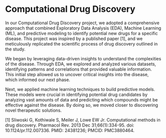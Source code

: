 # Computational Drug Discovery

In our Computational Drug Discovery project, we adopted a comprehensive approach that combined Exploratory Data Analysis (EDA), Machine Learning (ML), and predictive modeling to identify potential new drugs for a specific disease. This project was inspired by a published paper [1], and we meticulously replicated the scientific process of drug discovery outlined in the study.

We began by leveraging data-driven insights to understand the complexities of the disease. Through EDA, we explored and analyzed various datasets, identifying patterns and correlations that provided valuable information. This initial step allowed us to uncover critical insights into the disease, which informed our next phase.

Next, we applied machine learning techniques to build predictive models. These models were crucial in identifying potential drug candidates by analyzing vast amounts of data and predicting which compounds might be effective against the disease. By doing so, we moved closer to discovering novel therapeutic solutions.

[1] Sliwoski G, Kothiwale S, Meiler J, Lowe EW Jr. Computational methods in drug discovery. Pharmacol Rev. 2013 Dec 31;66(1):334-95. doi: 10.1124/pr.112.007336. PMID: 24381236; PMCID: PMC3880464.
